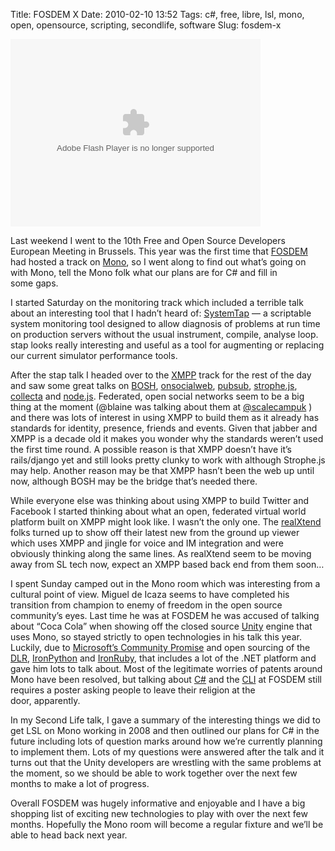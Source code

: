 Title: FOSDEM X
Date: 2010-02-10 13:52
Tags: c#, free, libre, lsl, mono, open, opensource, scripting, secondlife, software
Slug: fosdem-x

<div class="flex-video"><object width="400" height="300"> <param name="flashvars" value="offsite=true&lang=en-us&page_show_url=%2Fsearch%2Fshow%2F%3Fq%3Dfosdem%26d%3Dtaken-20100204-20100208%26ss%3D0%26ct%3D0%26mt%3Dall%26adv%3D1&page_show_back_url=%2Fsearch%2F%3Fq%3Dfosdem%26d%3Dtaken-20100204-20100208%26ss%3D0%26ct%3D0%26mt%3Dall%26adv%3D1&method=flickr.photos.search&api_params_str=&api_text=fosdem&api_tag_mode=bool&api_min_taken_date=2010-02-04+00%3A00%3A00&api_max_taken_date=2010-02-09+00%3A00%3A00&api_media=all&api_sort=relevance&jump_to=&start_index=0"></param> <param name="movie" value="http://www.flickr.com/apps/slideshow/show.swf?v=71649"></param> <param name="allowFullScreen" value="true"></param><embed type="application/x-shockwave-flash" src="http://www.flickr.com/apps/slideshow/show.swf?v=71649" allowFullScreen="true" flashvars="offsite=true&lang=en-us&page_show_url=%2Fsearch%2Fshow%2F%3Fq%3Dfosdem%26d%3Dtaken-20100204-20100208%26ss%3D0%26ct%3D0%26mt%3Dall%26adv%3D1&page_show_back_url=%2Fsearch%2F%3Fq%3Dfosdem%26d%3Dtaken-20100204-20100208%26ss%3D0%26ct%3D0%26mt%3Dall%26adv%3D1&method=flickr.photos.search&api_params_str=&api_text=fosdem&api_tag_mode=bool&api_min_taken_date=2010-02-04+00%3A00%3A00&api_max_taken_date=2010-02-09+00%3A00%3A00&api_media=all&api_sort=relevance&jump_to=&start_index=0" width="400" height="300"></embed></object></div>

</p>

Last weekend I went to the 10th Free and Open Source Developers European
Meeting in Brussels. This year was the first time that
[<span class="caps">FOSDEM</span>][] had hosted a track on [Mono][], so
I went along to find out what’s going on with Mono, tell the Mono folk
what our plans are for C\# and fill in some gaps.

</p>

I started Saturday on the monitoring track which included a terrible
talk about an interesting tool that I hadn’t heard of: [SystemTap][] — a
scriptable system monitoring tool designed to allow diagnosis of
problems at run time on production servers without the usual instrument,
compile, analyse loop. stap looks really interesting and useful as a
tool for augmenting or replacing our current simulator
performance tools.

</p>

After the stap talk I headed over to the
[<span class="caps">XMPP</span>][] track for the rest of the day and saw
some great talks on [<span class="caps">BOSH</span>][], [onsocialweb][],
[pubsub][], [strophe.js][], [collecta][] and [node.js][]. Federated,
open social networks seem to be a big thing at the moment (@blaine was
talking about them at [@scalecampuk][] ) and there was lots of interest
in using <span class="caps">XMPP</span> to build them as it already has
standards for identity, presence, friends and events. Given that jabber
and <span class="caps">XMPP</span> is a decade old it makes you wonder
why the standards weren’t used the first time round. A possible reason
is that <span class="caps">XMPP</span> doesn’t have it’s rails/django
yet and still looks pretty clunky to work with although Strophe.js may
help. Another reason may be that <span class="caps">XMPP</span> hasn’t
been the web up until now, although <span class="caps">BOSH</span> may
be the bridge that’s needed there.

</p>

While everyone else was thinking about using
<span class="caps">XMPP</span> to build Twitter and Facebook I started
thinking about what an open, federated virtual world platform built on
<span class="caps">XMPP</span> might look like. I wasn’t the only one.
The [realXtend][] folks turned up to show off their latest new from the
ground up viewer which uses <span class="caps">XMPP</span> and jingle
for voice and <span class="caps">IM</span> integration and were
obviously thinking along the same lines. As realXtend seem to be moving
away from <span class="caps">SL</span> tech now, expect an
<span class="caps">XMPP</span> based back end from them soon…

</p>

I spent Sunday camped out in the Mono room which was interesting from a
cultural point of view. Miguel de Icaza seems to have completed his
transition from champion to enemy of freedom in the open source
community’s eyes. Last time he was at <span class="caps">FOSDEM</span>
he was accused of talking about “Coca Cola” when showing off the closed
source [Unity][] engine that uses Mono, so stayed strictly to open
technologies in his talk this year. Luckily, due to [Microsoft’s
Community Promise][] and open sourcing of the
[<span class="caps">DLR</span>][], [IronPython][] and [IronRuby][], that
includes a lot of the .<span class="caps">NET</span> platform and gave
him lots to talk about. Most of the legitimate worries of patents around
Mono have been resolved, but talking about [C\#][] and the
[<span class="caps">CLI</span>][] at <span class="caps">FOSDEM</span>
still requires a poster asking people to leave their religion at the
door, apparently.

</p>

In my Second Life talk, I gave a summary of the interesting things we
did to get <span class="caps">LSL</span> on Mono working in 2008 and
then outlined our plans for C\# in the future including lots of question
marks around how we’re currently planning to implement them. Lots of my
questions were answered after the talk and it turns out that the Unity
developers are wrestling with the same problems at the moment, so we
should be able to work together over the next few months to make a lot
of progress.

</p>

Overall <span class="caps">FOSDEM</span> was hugely informative and
enjoyable and I have a big shopping list of exciting new technologies to
play with over the next few months. Hopefully the Mono room will become
a regular fixture and we’ll be able to head back next year.

</p>

  [<span class="caps">FOSDEM</span>]: http://fosdem.org/2010/
  [Mono]: http://www.mono-project.com/Main_Page
  [SystemTap]: http://sourceware.org/systemtap/
  [<span class="caps">XMPP</span>]: http://xmpp.org/
  [<span class="caps">BOSH</span>]: http://xmpp.org/extensions/xep-0206.html
  [onsocialweb]: http://onesocialweb.org/
  [pubsub]: http://xmpp.org/extensions/xep-0060.html
  [strophe.js]: http://code.stanziq.com/strophe/
  [collecta]: http://collecta.com/
  [node.js]: http://nodejs.org/
  [@scalecampuk]: http://jimpurbrick.com/2009/12/07/scalecamp/
  [realXtend]: http://www.realxtend.org/
  [Unity]: http://unity3d.com/
  [Microsoft’s Community Promise]: http://www.microsoft.com/interop/cp/default.mspx
  [<span class="caps">DLR</span>]: http://en.wikipedia.org/wiki/Dynamic_Language_Runtime
  [IronPython]: http://ironpython.net/
  [IronRuby]: http://ironruby.net/
  [C\#]: http://www.ecma-international.org/publications/standards/Ecma-334.htm
  [<span class="caps">CLI</span>]: http://www.ecma-international.org/publications/standards/Ecma-335.htm

